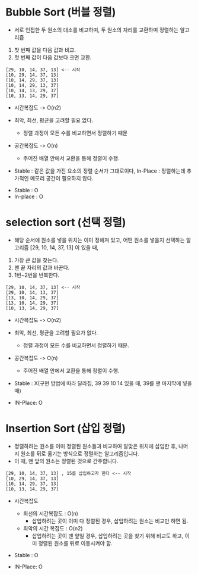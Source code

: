 # Bubble Sort (버블 정렬)
- 서로 인접한 두 원소의 대소를 비교하며, 두 원소의 자리를 교환하며 정렬하는 알고리즘
1. 첫 번쨰 값을 다음 값과 비교.
2. 첫 번째 값이 다음 값보다 크면 교환.
```angular2html
[29, 10, 14, 37, 13] <-- 시작
[10, 29, 14, 37, 13]
[10, 14, 29, 37, 13]
[10, 14, 29, 13, 37]
[10, 14, 13, 29, 37]
[10, 13, 14, 29, 37]
```
- 시간복잡도 -> O(n2)
- 최악, 최선, 평균을 고려할 필요 없다.
  - 정렬 과정이 모든 수를 비교하면서 정렬하기 때문

- 공간복잡도 -> O(n)
  - 주어진 배열 안에서 교환을 통해 정렬이 수행.

* Stable : 같은 값을 가진 요소의 정렬 순서가 그대로이다, In-Place : 정렬하는데 추가적인 메모리 공간이 필요하지 않다.
- Stable : O 
- In-place : O

# selection sort (선택 정렬)
- 해당 순서에 원소를 넣을 위치는 이미 정해져 있고, 어떤 원소를 넣을지 선택하는 알고리즘
[29, 10, 14, 37, 13] 이 있을 때,
1. 가장 큰 값을 찾는다.
2. 맨 끝 자리의 값과 바꾼다. 
3. 1번~2번을 반복한다.
```
[29, 10, 14, 37, 13] <-- 시작
[29, 10, 14, 13, 37]
[13, 10, 14, 29, 37]
[13, 10, 14, 29, 37]
[10, 13, 14, 29, 37]
```
- 시간복잡도 -> O(n2)
- 최악, 최선, 평균을 고려할 필요가 없다.
  - 정렬 과정이 모든 수를 비교하면서 정렬하기 때문.

- 공간복잡도 -> O(n)
  - 주어진 배열 안에서 교환을 통해 정렬이 수행.

- Stable : X(구현 방법에 따라 달라짐, 39 39 10 14 있을 때, 39를 맨 마지막에 넣을 때)
- IN-Place: O

# Insertion Sort (삽입 정렬)
- 정렬하려는 원소를 이미 정렬된 원소들과 비교하여 알맞은 위치에 삽입한 후, 나머지 원소를 뒤로 옮기는 방식으로 정렬하는 알고리즘입니다.
- 이 때, 맨 앞의 원소는 정렬된 것으로 간주합니다.
```angular2html
[29, 10, 14, 37, 13] , 15를 삽입하고자 한다 <-- 시작
[10, 29, 14, 37, 13]
[10, 14, 29, 37, 13]
[10, 13, 14, 29, 37]
```
- 시간복잡도
  - 최선의 시간복잡도 : O(n)
    - 삽입하려는 곳이 이미 다 정렬된 경우, 삽입하려는 원소는 비교만 하면 됨.
  - 최악의 시간 복잡도 : O(n2)
    - 삽입하려는 곳이 맨 앞일 경우, 삽입하려는 곳을 찾기 위해 비교도 하고, 이미 정렬된 원소를 뒤로 이동시켜야 함.
    
- Stable : O
- IN-Place: O